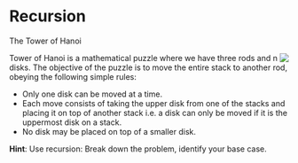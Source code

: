 # Recursion

The Tower of Hanoi

<img style="float: right;" src="https://raw.githubusercontent.com/sumitc91/sumitc91.github.io/master/Blogs/c0163425-be46-4869-b182-865969bc6dee_tower-of-hanoi.gif">


Tower of Hanoi is a mathematical puzzle where we have three rods and n disks. The objective of the puzzle is to move the entire stack to another rod, obeying the following simple rules:
- Only one disk can be moved at a time.
- Each move consists of taking the upper disk from one of the stacks and placing it on top of another stack i.e. a disk can only be moved if it is the uppermost disk on a stack.
- No disk may be placed on top of a smaller disk.

**Hint**: Use recursion: Break down the problem, identify your base case.
